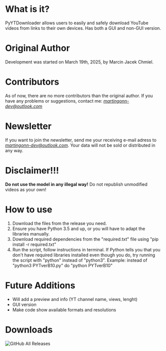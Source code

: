 # What is it?
PyYTDownloader allows users to easily and safely download YouTube videos from links to their own devices. Has both a GUI and non-GUI version.
# Original Author 
Development was started on March 19th, 2025, by Marcin Jacek Chmiel.
# Contributors 
As of now, there are no more contributors than the original author.
If you have any problems or suggestions, contact me: *martingonn-dev@outlook.com*
# Newsletter
If you want to join the newsletter, send me your receiving e-mail adress to *martingonn-dev@outlook.com*. Your data will not be sold or distributed in any way.
# Disclaimer!!!
**Do not use the model in any illegal way!** Do not republish unmodified videos as your own!
# How to use
1. Download the files from the release you need.
2. Ensure you have Python 3.5 and up, or you will have to adapt the libraries manually.
4. Download required dependencies from the "required.txt" file using "pip install -r required.txt"
5. Run the script, follow instructions in terminal.
   If Python tells you that you don't have required libraries installed even though you do, try running the script with "python" instead of "python3". Example: instead of "python3 PYTverB10.py" do "python PYTverB10"

# Future Additions
* Will add a preview and info (YT channel name, views, lenght)
* GUI version
* Make code show available formats and resolutions

# Downloads
![GitHub All Releases](https://img.shields.io/github/downloads/Martingonn/PythonYTDownloader/total)
